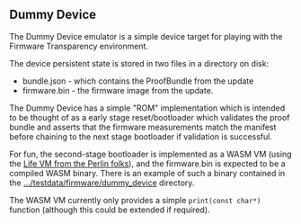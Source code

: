 Dummy Device
------------

The Dummy Device emulator is a simple device target for playing with the Firmware Transparency
environment.

The device persistent state is stored in two files in a directory on disk:
  * bundle.json - which contains the ProofBundle from the update
  * firmware.bin - the firmware image from the update.

The Dummy Device has a simple "ROM" implementation which is intended to be thought of as a
early stage reset/bootloader which validates the proof bundle and asserts that
the firmware measurements match the manifest before chaining to the next stage bootloader if
validation is successful.

For fun, the second-stage bootloader is implemented as a WASM VM (using the
[Life VM from the Perlin folks](https://github.com/perlin-network/life)), and the firmware.bin
is expected to be a compiled WASM binary.  There is an example of such a binary contained
in the
[.../testdata/firmware/dummy_device](/binary_transparency/firmware/testdata/firmware/dummy_device)
directory.

The WASM VM currently only provides a simple `print(const char*)` function (although this
could be extended if required).